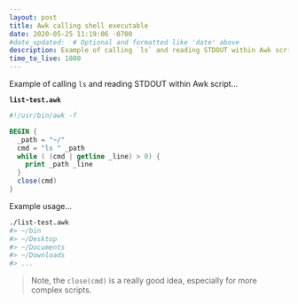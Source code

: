 ```yaml
---
layout: post
title: Awk calling shell executable
date: 2020-05-25 11:19:06 -0700
#date_updated:  # Optional and formatted like 'date' above
description: Example of calling `ls` and reading STDOUT within Awk script
time_to_live: 1800
---
```




Example of calling `ls` and reading STDOUT within Awk script...


**`list-test.awk`**


```awk
#!/usr/bin/awk -f

BEGIN {
  _path = "~/"
  cmd = "ls " _path
  while ( (cmd | getline _line) > 0) {
    print _path _line
  }
  close(cmd)
}
```


Example usage...


```bash
./list-test.awk
#> ~/bin
#> ~/Desktop
#> ~/Documents
#> ~/Downloads
#> ...
```


> Note, the `close(cmd)` is a really good idea, especially for more complex scripts.
